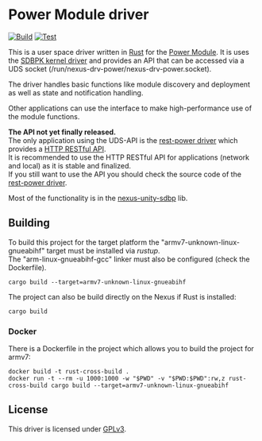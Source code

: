 # Power Module driver
[![Build](https://github.com/nexus-unity/drv-power/actions/workflows/build.yml/badge.svg)](https://github.com/nexus-unity/drv-power/actions/workflows/build.yml)
[![Test](https://github.com/nexus-unity/drv-power/actions/workflows/test.yml/badge.svg)](https://github.com/nexus-unity/drv-power/actions/workflows/test.yml)

This is a user space driver written in [Rust](https://www.rust-lang.org/) for the [Power Module](https://nexus-unity.com/en/modules/power/).
It is uses the [SDBPK kernel driver](https://github.com/nexus-unity/kernel-driver-sdbpk) and provides an API that can be accessed via a UDS socket (/run/nexus-drv-power/nexus-drv-power.socket).

The driver handles basic functions like module discovery and deployment as well as state and notification handling.

Other applications can use the interface to make high-performance use of the module functions.

**The API not yet finally released.**  
The only application using the UDS-API is the [rest-power driver](https://github.com/nexus-unity/rest-power-driver) which provides a [HTTP RESTful API](https://doc.nexus-unity.com/en/module-restful-api/power-module/).  
It is recommended to use the HTTP RESTful API for applications (network and local) as it is stable and finalized.  
If you still want to use the API you should check the source code of the [rest-power driver](https://github.com/nexus-unity/rest-power-driver).  

Most of the functionality is in the [nexus-unity-sdbp](https://github.com/nexus-unity/rustlib-nexus-unity-sdbp) lib.


## Building
To build this project for the target platform the "armv7-unknown-linux-gnueabihf" target must be installed via *rustup*.    
The "arm-linux-gnueabihf-gcc" linker must also be configured (check the Dockerfile).
```
cargo build --target=armv7-unknown-linux-gnueabihf
```
The project can also be build directly on the Nexus if Rust is installed:
```
cargo build
```
### Docker
There is a Dockerfile in the project which allows you to build the project for armv7:
```
docker build -t rust-cross-build .
docker run -t --rm -u 1000:1000 -w "$PWD" -v "$PWD:$PWD":rw,z rust-cross-build cargo build --target=armv7-unknown-linux-gnueabihf
```

## License
This driver is licensed under [GPLv3](LICENSE).